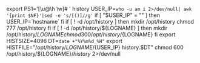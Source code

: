 export PS1='[\u@\h \w]# '
history
USER_IP=`who -u am i 2>/dev/null| awk '{print $NF}'|sed -e 's/[()]//g'`
if [ "$USER_IP" = "" ]
then
        USER_IP=`hostname`
fi
if [ ! -d /opt/history ]
        then
        mkdir /opt/history
        chmod 777 /opt/history
fi
if [ ! -d /opt/history/${LOGNAME} ]
then
        mkdir /opt/history/${LOGNAME}
        chmod 300 /opt/history/${LOGNAME}
fi
export HISTSIZE=4096
DT=`date +"%Y%m%d_%H"`
export HISTFILE="/opt/history/${LOGNAME}/${USER_IP} history.$DT"
chmod 600 /opt/history/${LOGNAME}/*history* 2>/dev/null
